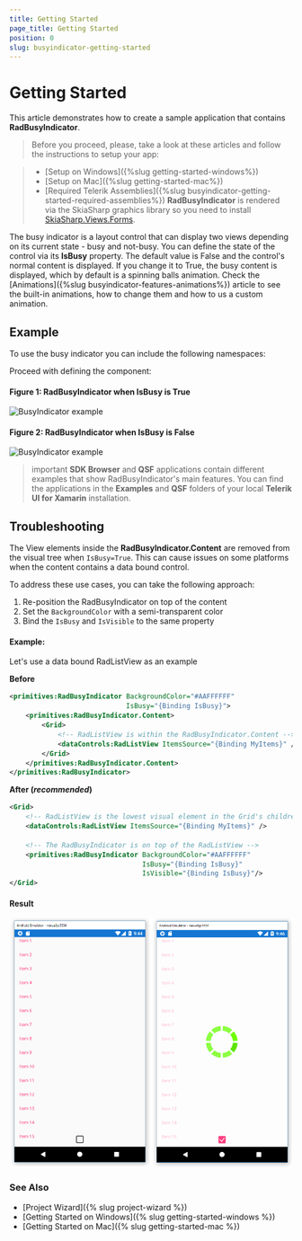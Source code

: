 ```yaml
---
title: Getting Started
page_title: Getting Started
position: 0
slug: busyindicator-getting-started
---
```


# Getting Started

This article demonstrates how to create a sample application that contains **RadBusyIndicator**.

>Before you proceed, please, take a look at these articles and follow the instructions to setup your app:

>- [Setup on Windows]({%slug getting-started-windows%})
>- [Setup on Mac]({%slug getting-started-mac%})
>- [Required Telerik Assemblies]({%slug busyindicator-getting-started-required-assemblies%})
> **RadBusyIndicator** is rendered via the SkiaSharp graphics library so you need to install [SkiaSharp.Views.Forms](https://www.nuget.org/packages/SkiaSharp.Views.Forms/1.55.0).

The busy indicator is a layout control that can display two views depending on its current state - busy and not-busy. You can define the state of the control via its **IsBusy** property. The default value is False and the control's normal content is displayed. If you change it to True, the busy content is displayed, which by default is a spinning balls animation. Check the [Animations]({%slug busyindicator-features-animations%}) article to see the built-in animations, how to change them and how to us a custom animation.

## Example

To use the busy indicator you can include the following namespaces:

<snippet id='xmlns-telerikbusyindicator'/>
<snippet id='ns-telerikbusyindicator'/>

Proceed with defining the component:

<snippet id='busyindicator-getting-started-xaml'/>
<snippet id='busyindicator-getting-started-csharp'/>

#### __Figure 1: RadBusyIndicator when IsBusy is True__  
![BusyIndicator example](../images/busyindicator-gettingstarted-0.png)

#### __Figure 2: RadBusyIndicator when IsBusy is False__  
![BusyIndicator example](../images/busyindicator-gettingstarted-1.png)

>important **SDK Browser** and **QSF** applications contain different examples that show RadBusyIndicator's main features. You can find the applications in the **Examples** and **QSF** folders of your local **Telerik UI for Xamarin** installation.


## Troubleshooting

The View elements inside the **RadBusyIndicator.Content** are removed from the visual tree when `IsBusy=True`. This can cause issues on some platforms when the content contains a data bound control.

To address these use cases, you can take the following approach:

1. Re-position the RadBusyIndicator on top of the content
2. Set the `BackgroundColor` with a semi-transparent color
3. Bind the `IsBusy` and `IsVisible` to the same property


#### Example:

Let's use a data bound RadListView as an example

**Before**

```XML
<primitives:RadBusyIndicator BackgroundColor="#AAFFFFFF"
                             IsBusy="{Binding IsBusy}">
    <primitives:RadBusyIndicator.Content>
        <Grid>
            <!-- RadListView is within the RadBusyIndicator.Content -->
            <dataControls:RadListView ItemsSource="{Binding MyItems}" />
        </Grid>
    </primitives:RadBusyIndicator.Content>
</primitives:RadBusyIndicator>

```

**After (*recommended*)**

```XML
<Grid>
    <!-- RadListView is the lowest visual element in the Grid's children -->
    <dataControls:RadListView ItemsSource="{Binding MyItems}" />

    <!-- The RadBusyIndicator is on top of the RadListView -->
    <primitives:RadBusyIndicator BackgroundColor="#AAFFFFFF"
                                 IsBusy="{Binding IsBusy}"
                                 IsVisible="{Binding IsBusy}"/>
</Grid>
```

#### Result   
![BusyIndicator example](../images/busyindicator-troubleshooting-0.png)

### See Also

- [Project Wizard]({% slug project-wizard %})
- [Getting Started on Windows]({% slug getting-started-windows %})
- [Getting Started on Mac]({% slug getting-started-mac %})

